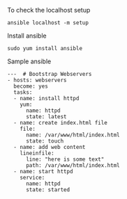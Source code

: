 To check the localhost setup
```
ansible localhost -m setup
```

Install ansible
```
sudo yum install ansible
```
Sample ansible
```
---  # Bootstrap Webservers
- hosts: webservers
  become: yes
  tasks:
  - name: install httpd
    yum:
      name: httpd
      state: latest
  - name: create index.html file
    file:
      name: /var/www/html/index.html
      state: touch
  - name: add web content
    lineinfile:
      line: "here is some text"
      path: /var/www/html/index.html
  - name: start httpd
    service:
      name: httpd
      state: started
```
